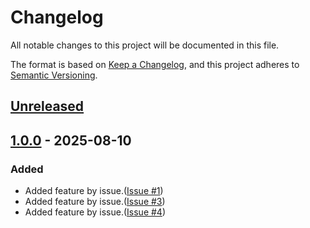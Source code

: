 # Changelog
All notable changes to this project will be documented in this file.

The format is based on [Keep a Changelog](https://keepachangelog.com/en/1.0.0/),
and this project adheres to [Semantic Versioning](https://semver.org/spec/v2.0.0.html).

## [Unreleased]

## [1.0.0] - 2025-08-10

### Added

- Added feature by issue.([Issue #1](https://github.com/overdrive1708/MagonoteToolkit/issues/1))
- Added feature by issue.([Issue #3](https://github.com/overdrive1708/MagonoteToolkit/issues/3))
- Added feature by issue.([Issue #4](https://github.com/overdrive1708/MagonoteToolkit/issues/4))

[Unreleased]: https://github.com/overdrive1708/MagonoteToolkit
[1.0.0]: https://github.com/overdrive1708/MagonoteToolkit/releases/tag/v1.0.0
